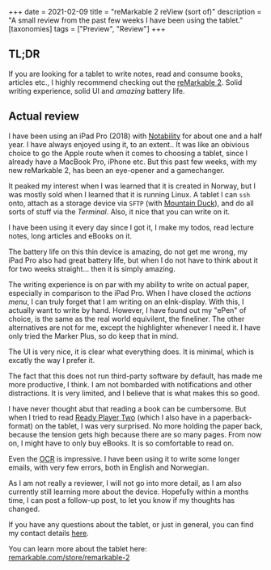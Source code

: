 +++
date = 2021-02-09 
title = "reMarkable 2 reView (sort of)"
description = "A small review from the past few weeks I have been using the tablet."
[taxonomies]
tags = ["Preview", "Review"] 
+++

## TL;DR

If you are looking for a tablet to write notes, read and consume books, articles
etc., I highly recommend checking out the
[reMarkable 2](https://remarkable.com/store/remarkable-2). Solid writing
experience, solid UI and _amazing_ battery life.

## Actual review

I have been using an iPad Pro (2018) with
[Notability](https://www.gingerlabs.com/) for about one and a half year. I have
always enjoyed using it, to an extent.. It was like an obivious choice to go the
Apple route when it comes to choosing a tablet, since I already have a MacBook
Pro, iPhone etc. But this past few weeks, with my new reMarkable 2, has been an
eye-opener and a gamechanger.

It peaked my interest when I was learned that it is created in Norway, but I was
mostly sold when I learned that it is running Linux. A tablet I can `ssh` onto,
attach as a storage device via `SFTP` (with
[Mountain Duck](https://mountainduck.io/)), and do all sorts of stuff via the
_Terminal_. Also, it nice that you can write on it.

I have been using it every day since I got it, I make my todos, read lecture
notes, long articles and eBooks on it.

The battery life on this thin device is amazing, do not get me wrong, my iPad
Pro also had great battery life, but when I do not have to think about it for
two weeks straight... then it is simply amazing.

The writing experience is on par with my ability to write on actual paper,
especially in comparison to the iPad Pro. When I have closed the _actions menu_,
I can truly forget that I am writing on an eInk-display. With this, I actually
want to write by hand. However, I have found out my "ePen" of choice, is the
same as the real world equivilent, the fineliner. The other alternatives are not
for me, except the highlighter whenever I need it. I have only tried the Marker
Plus, so do keep that in mind.

The UI is very nice, it is clear what everything does. It is minimal, which is
excatly the way I prefer it.

The fact that this does not run third-party software by default, has made me
more productive, I think. I am not bombarded with notifications and other
distractions. It is very limited, and I believe that is what makes this so good.

I have never thought abut that reading a book can be cumbersome. But when I
tried to read [Ready Player Two](https://en.wikipedia.org/wiki/Ready_Player_Two)
(which I also have in a paperback-format) on the tablet, I was very surprised.
No more holding the paper back, because the tension gets high because there are
so many pages. From now on, I might have to only buy eBooks. It is so
comfortable to read on.

Even the [OCR](https://en.wikipedia.org/wiki/Optical_character_recognition) is
impressive. I have been using it to write some longer emails, with very few
errors, both in English and Norwegian.

As I am not really a reviewer, I will not go into more detail, as I am also
currently still learning more about the device. Hopefully within a months time,
I can post a follow-up post, to let you know if my thoughts has changed.

If you have any questions about the tablet, or just in general, you can find my
contact details [here](/contact).

You can learn more about the tablet here:
[remarkable.com/store/remarkable-2](https://remarkable.com/store/remarkable-2)
